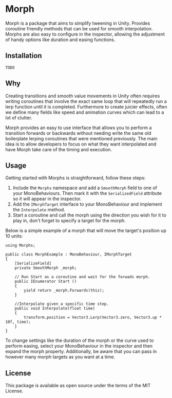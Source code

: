 # Morph

Morph is a package that aims to simplify tweening in Unity. Provides coroutine friendly methods that can be used for smooth interpolation. Morphs are also easy to configure in the inspector, allowing the adjustment of handy options like duration and easing functions.

## Installation

`TODO`

## Why

Creating transitions and smooth value movements in Unity often requires writing coroutines that involve the exact same loop that will repeatedly run a lerp function until it is completed.
Furthermore to create juicier effects, often we define many fields like speed and animation curves which can lead to a lot of clutter.

Morph provides an easy to use interface that allows you to perform a transition forwards or backwards without needing write the same old boilerplate lerping coroutines that were mentioned previously.
The main idea is to allow developers to focus on what they want interpolated and have Morph take care of the timing and execution.

## Usage

Getting started with Morphs is straightforward, follow these steps:

1.	Include the `Morphs` namespace and add a `SmoothMorph` field to one of your MonoBehaviours. Then mark it with the `SerializedField` attribute so it will appear in the inspector.
2.	Add the `IMorphTarget` interface to your MonoBehaviour and implement the `Interpolate` method.
3.	Start a coroutine and call the morph using the direction you wish for it to play in, don't forget to specify a target for the morph.

Below is a simple example of a morph that will move the target's position up 10 units:

```
using Morphs;

public class MorphExample : MonoBehaviour, IMorphTarget 
{
	[SerializeField]
	private SmoothMorph _morph;

	// Run Start as a coroutine and wait for the forwads morph.
	public IEnumerator Start () 
	{
		yield return _morph.Forwards(this);
	}

	//Interpolate given a specific time step.
	public void Interpolate(float time) 
	{
		transform.position = Vector3.Lerp(Vector3.zero, Vector3.up * 10f, time);
	}
}
```
To change settings like the duration of the morph or the curve used to perform easing, select your MonoBehaviour in the inspector and then expand the morph property. 
Additionally, be aware that you can pass in however many morph targets as you want at a time.

## License

This package is available as open source under the terms of the MIT License.